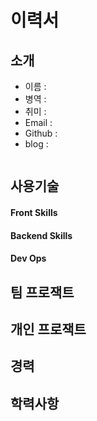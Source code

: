 # 이력서

## 소개

<!-- 사진 -->

* 이름 : 
* 병역 : 
* 취미 :
* Email :
* Github :
* blog : 

~~~    MOTO
~~~



## 사용기술 

#### Front Skills
<!-- 아이콘 대충 자바스크립트, 타입스크립트 ,안드로이드스튜디오 구해와야지--> 


#### Backend Skills

<!-- 아이콘 자바 파이썬 구해와야지-->

#### Dev Ops 


<!-- 도커 aws -->

## 팀 프로잭트

## 개인 프로잭트 


## 경력 

## 학력사항


